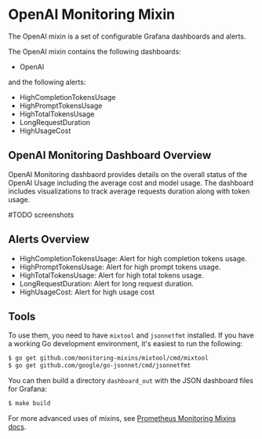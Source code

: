 # OpenAI Monitoring Mixin

The OpenAI mixin is a set of configurable Grafana dashboards and alerts.

The OpenAI mixin contains the following dashboards:

- OpenAI

and the following alerts:

- HighCompletionTokensUsage
- HighPromptTokensUsage
- HighTotalTokensUsage
- LongRequestDuration
- HighUsageCost

## OpenAI Monitoring Dashboard Overview
OpenAI Monitoring dashbaord provides details on the overall status of the OpenAI Usage including the average cost and model usage. The dashboard includes visualizations to track average requests duration along with token usage.

#TODO screenshots

## Alerts Overview
- HighCompletionTokensUsage: Alert for high completion tokens usage.
- HighPromptTokensUsage: Alert for high prompt tokens usage.
- HighTotalTokensUsage: Alert for high total tokens usage.
- LongRequestDuration: Alert for long request duration.
- HighUsageCost: Alert for high usage cost

## Tools
To use them, you need to have `mixtool` and `jsonnetfmt` installed. If you have a working Go development environment, it's easiest to run the following:

```bash
$ go get github.com/monitoring-mixins/mixtool/cmd/mixtool
$ go get github.com/google/go-jsonnet/cmd/jsonnetfmt
```

You can then build a directory `dashboard_out` with the JSON dashboard files for Grafana:

```bash
$ make build
```

For more advanced uses of mixins, see [Prometheus Monitoring Mixins docs](https://github.com/monitoring-mixins/docs).
